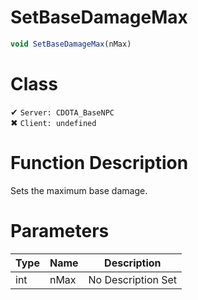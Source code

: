 # SetBaseDamageMax
```js
void SetBaseDamageMax(nMax)
```
# Class
✔ `Server: CDOTA_BaseNPC`  
✖ `Client: undefined`  

# Function Description
Sets the maximum base damage.
# Parameters
Type|Name|Description
--|--|--
int|nMax|No Description Set
